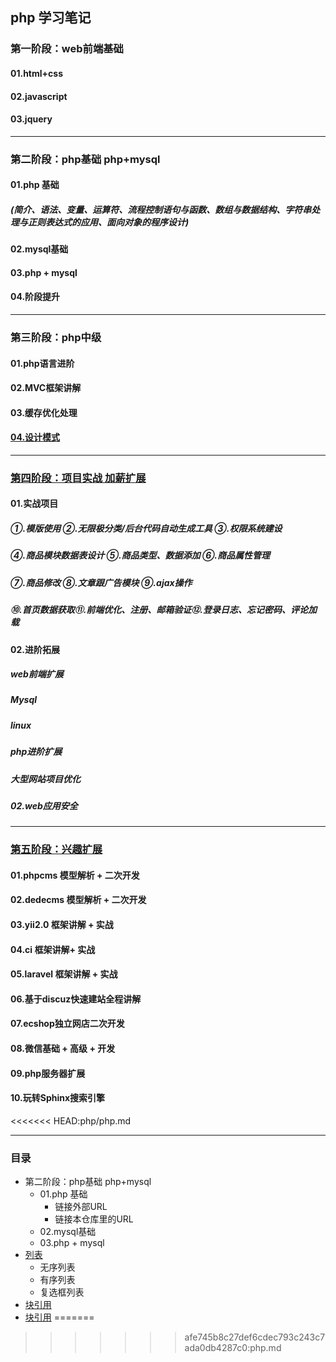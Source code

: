 ## php 学习笔记

### 第一阶段：web前端基础
#### 01.html+css
#### 02.javascript
#### 03.jquery

---

### 第二阶段：php基础 php+mysql
#### 01.php 基础
##### (简介、语法、变量、运算符、流程控制语句与函数、数组与数据结构、字符串处理与正则表达式的应用、面向对象的程序设计)
#### 02.mysql基础
#### 03.php + mysql
#### 04.阶段提升

---

### 第三阶段：php中级
#### 01.php语言进阶
#### 02.MVC框架讲解
#### 03.缓存优化处理
#### [04.设计模式](https://github.com/qianjilou/mycourses/blob/master/php/php03-4%20%E8%AE%BE%E8%AE%A1%E6%A8%A1%E5%BC%8F.md)

---

### [第四阶段：项目实战 加薪扩展]()
#### 01.实战项目
##### ①.模版使用 ②.无限极分类/后台代码自动生成工具 ③.权限系统建设 
##### ④.商品模块数据表设计 ⑤.商品类型、数据添加 ⑥.商品属性管理
##### ⑦.商品修改 ⑧.文章跟广告模块 ⑨.ajax操作 
##### ⑩.首页数据获取⑪.前端优化、注册、邮箱验证⑫.登录日志、忘记密码、评论加载

#### 02.进阶拓展
##### web前端扩展
##### Mysql
##### linux
##### php进阶扩展
##### 大型网站项目优化
##### 02.web应用安全

---

### [第五阶段：兴趣扩展]()
#### 01.phpcms 模型解析 + 二次开发
#### 02.dedecms 模型解析 + 二次开发
#### 03.yii2.0 框架讲解 + 实战
#### 04.ci 框架讲解+ 实战
#### 05.laravel 框架讲解 + 实战
#### 06.基于discuz快速建站全程讲解
#### 07.ecshop独立网店二次开发
#### 08.微信基础 + 高级 + 开发
#### 09.php服务器扩展
#### 10.玩转Sphinx搜索引擎

<<<<<<< HEAD:php/php.md


****
### 目录
* 第二阶段：php基础 php+mysql 
    * 01.php 基础
        *  链接外部URL
        *  链接本仓库里的URL
    * 02.mysql基础
    * 03.php + mysql
* [列表](#列表)
    * 无序列表
    * 有序列表
    * 复选框列表
* [块引用](#块引用)
* [块引用](#块引用)
=======
>>>>>>> afe745b8c27def6cdec793c243c7ada0db4287c0:php.md
